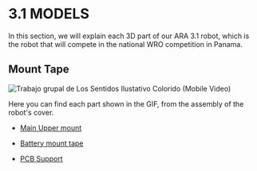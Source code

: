 # 3.1 MODELS
In this section, we will explain each 3D part of our ARA 3.1 robot, which is the robot that will compete in the national WRO competition in Panama.

## Mount Tape
![Trabajo grupal de Los Sentidos Ilustativo Colorido (Mobile Video)](https://github.com/user-attachments/assets/741778fd-c738-4050-aa1f-0088cd825046)

Here you can find each part shown in the GIF, from the assembly of the robot's cover.

- [Main Upper mount](https://github.com/creditwithout/-/blob/main/3D%20Models/3.1%20(National)/ARAROBOT%20-%20Main%20tape%203.1.stl)

- [Battery mount tape](https://github.com/creditwithout/-/blob/main/3D%20Models/3.1%20(National)/ARAROBOT%20-%20TAPA%20BATERIA%20(1).stl)
  
- [PCB Support](https://github.com/creditwithout/-/blob/main/3D%20Models/3.1%20(National)/ARAROBOT%20-%20PCB%20Mount%20tape.stl)

